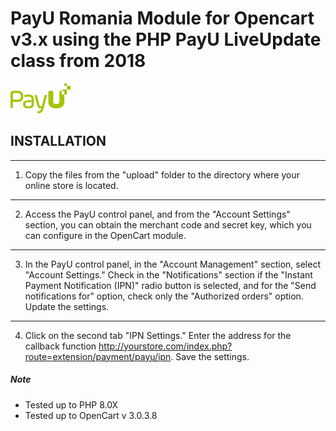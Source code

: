 # PayU Romania Module for Opencart v3.x using the PHP PayU LiveUpdate class from 2018

![PayU](./upload/admin/view/image/payment/payu.png)

## INSTALLATION
************************************************************************
1) Copy the files from the "upload" folder to the directory where your online store is located.
************************************************************************
2) Access the PayU control panel, and from the "Account Settings" section, you can obtain the merchant code and secret key, which you can configure in the OpenCart module.
************************************************************************
3) In the PayU control panel, in the "Account Management" section, select "Account Settings." Check in the "Notifications" section if the "Instant Payment Notification (IPN)" radio button is selected, and for the "Send notifications for" option, check only the "Authorized orders" option. Update the settings.
************************************************************************
4) Click on the second tab "IPN Settings." Enter the address for the callback function http://yourstore.com/index.php?route=extension/payment/payu/ipn. Save the settings.

##### Note
* Tested up to PHP 8.0X
* Tested up to OpenCart v 3.0.3.8